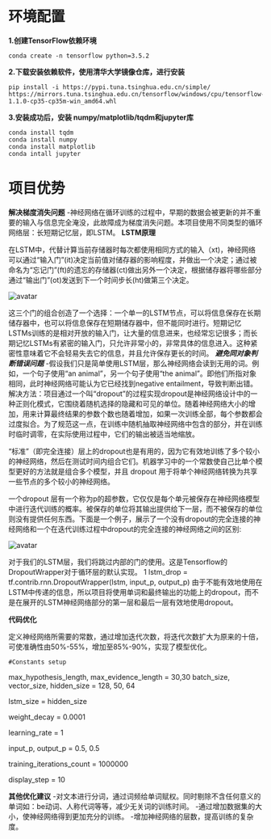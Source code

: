 # 环境配置

**1.创建TensorFlow依赖环境**

    conda create -n tensorflow python=3.5.2

**2.下载安装依赖软件，使用清华大学镜像仓库，进行安装**

	pip install -i https://pypi.tuna.tsinghua.edu.cn/simple/ https://mirrors.tuna.tsinghua.edu.cn/tensorflow/windows/cpu/tensorflow-1.1.0-cp35-cp35m-win_amd64.whl

**3.安装成功后，安装 numpy/matplotlib/tqdm和jupyter库**

	conda install tqdm
	conda install numpy
	conda install matplotlib
	conda intall jupyter
# 项目优势
**解决梯度消失问题**
  -神经网络在循环训练的过程中，早期的数据会被更新的并不重要的输入与信息完全淹没，此故障成为梯度消失问题。本项目使用不同类型的循环网络层：长短期记忆层，即LSTM。
**LSTM原理**

  在LSTM中，代替计算当前存储器时每次都使用相同方式的输入（xt)，神经网络可以通过“输入门”(it)决定当前值对储存器的影响程度，并做出一个决定；通过被命名为“忘记门”(ft)的遗忘的存储器(ct)做出另外一个决定，根据储存器将哪些部分通过“输出门”(ot)发送到下一个时间步长(ht)做第三个决定。



![avatar](https://github.com/scusec/Data-Mining-for-Cybersecurity/edit/master/Homework/2019/Task1/13/1.png)





这三个门的组合创造了一个选择：一个单一的LSTM节点，可以将信息保存在长期储存器中，也可以将信息保存在短期储存器中，但不能同时进行。短期记忆LSTMs训练的是相对开放的输入门，让大量的信息进来，也经常忘记很多；而长期记忆LSTMs有紧密的输入门，只允许非常小的，非常具体的信息进入。这种紧密性意味着它不会轻易失去它的信息，并且允许保存更长的时间。
***避免同对象判断错误问题***
  -假设我们只是简单使用LSTM层，那么神经网络会读到无用的词。例如，一个句子使用“an animal”，另一个句子使用“the animal”。即他们所指对象相同，此时神经网络可能认为它已经找到negative entailment，导致判断出错。解决方法：项目通过一个叫“dropout”的过程实现dropout是神经网络设计中的一种正则化模式，它围绕着随机选择的隐藏和可见的单位。随着神经网络大小的增加，用来计算最终结果的参数个数也随着增加，如果一次训练全部，每个参数都会过度拟合。为了规范这一点，在训练中随机抽取神经网络中包含的部分，并在训练时临时调零，在实际使用过程中，它们的输出被适当地缩放。

“标准”（即完全连接）层上的dropout也是有用的，因为它有效地训练了多个较小的神经网络，然后在测试时间内组合它们。机器学习中的一个常数使自己比单个模型更好的方法就是组合多个模型，并且 dropout 用于将单个神经网络转换为共享一些节点的多个较小的神经网络。

一个dropout 层有一个称为p的超参数，它仅仅是每个单元被保存在神经网络模型中进行迭代训练的概率。被保存的单位将其输出提供给下一层，而不被保存的单位则没有提供任何东西。下面是一个例子，展示了一个没有dropout的完全连接的神经网络和一个在迭代训练过程中dropout的完全连接的神经网络之间的区别:

![avatar](https://github.com/scusec/Data-Mining-for-Cybersecurity/edit/master/Homework/2019/Task1/13/2.png)





对于我们的LSTM层，我们将跳过内部的门的使用。这是Tensorflow的 DropoutWrapper对于循环层的默认实现。
1
	lstm_drop =  tf.contrib.rnn.DropoutWrapper(lstm, input_p, output_p)
由于不能有效地使用在LSTM中传递的信息，所以项目将使用单词和最终输出的功能上的dropout，而不是在展开的LSTM神经网络部分的第一层和最后一层有效地使用dropout。

**代码优化**

  定义神经网络所需要的常数，通过增加迭代次数，将迭代次数扩大为原来的十倍，可使准确性由50%-55%，增加至85%-90%，实现了模型优化。

	#Constants setup
max_hypothesis_length, max_evidence_length = 30,30
batch_size, vector_size, hidden_size = 128, 50, 64

lstm_size = hidden_size

weight_decay = 0.0001

learning_rate = 1

input_p, output_p = 0.5, 0.5

training_iterations_count = 1000000

display_step = 10

**其他优化建议**
  -对文本进行分词，通过词频给单词赋权。同时剔除不含任何意义的单词如：be动词、人称代词等等，减少无关词的训练时间。
  -通过增加数据集的大小，使神经网络得到更加充分的训练。
  -增加神经网络的层数，提高训练的复杂度。






